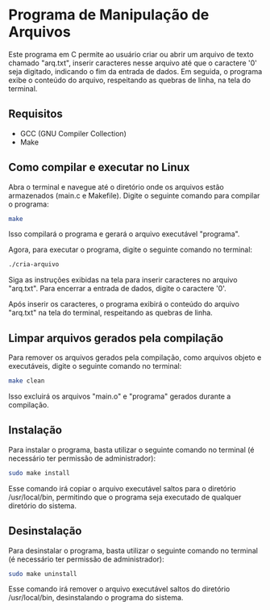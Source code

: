 # Programa de Manipulação de Arquivos
Este programa em C permite ao usuário criar ou abrir um arquivo de texto chamado "arq.txt", inserir caracteres nesse arquivo até que o caractere '0' seja digitado, indicando o fim da entrada de dados. Em seguida, o programa exibe o conteúdo do arquivo, respeitando as quebras de linha, na tela do terminal.

## Requisitos
- GCC (GNU Compiler Collection)
- Make

## Como compilar e executar no Linux
Abra o terminal e navegue até o diretório onde os arquivos estão armazenados (main.c e Makefile).
Digite o seguinte comando para compilar o programa:
``` bash
make
```
Isso compilará o programa e gerará o arquivo executável "programa".

Agora, para executar o programa, digite o seguinte comando no terminal:
``` bash
./cria-arquivo
```
Siga as instruções exibidas na tela para inserir caracteres no arquivo "arq.txt". Para encerrar a entrada de dados, digite o caractere '0'.

Após inserir os caracteres, o programa exibirá o conteúdo do arquivo "arq.txt" na tela do terminal, respeitando as quebras de linha.

## Limpar arquivos gerados pela compilação
Para remover os arquivos gerados pela compilação, como arquivos objeto e executáveis, digite o seguinte comando no terminal:

``` bash
make clean
```
Isso excluirá os arquivos "main.o" e "programa" gerados durante a compilação.

## Instalação
Para instalar o programa, basta utilizar o seguinte comando no terminal (é necessário ter permissão de administrador):

``` bash
sudo make install
```

Esse comando irá copiar o arquivo executável saltos para o diretório /usr/local/bin, permitindo que o programa seja executado de qualquer diretório do sistema.

## Desinstalação
Para desinstalar o programa, basta utilizar o seguinte comando no terminal (é necessário ter permissão de administrador):

``` bash
sudo make uninstall
```
Esse comando irá remover o arquivo executável saltos do diretório /usr/local/bin, desinstalando o programa do sistema.